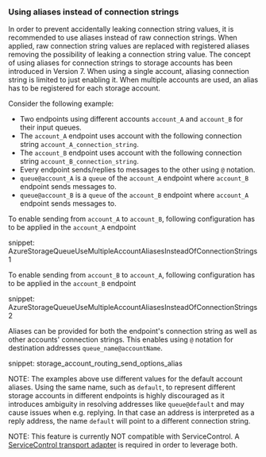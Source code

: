 ### Using aliases instead of connection strings

In order to prevent accidentally leaking connection string values, it is recommended to use aliases instead of raw connection strings. When applied, raw connection string values are replaced with registered aliases removing the possibility of leaking a connection string value. The concept of using aliases for connection strings to storage accounts has been introduced in Version 7. When using a single account, aliasing connection string is limited to just enabling it. When multiple accounts are used, an alias has to be registered for each storage account.

Consider the following example:

 * Two endpoints using different accounts `account_A` and `account_B` for their input queues.
 * The `account_A` endpoint uses account with the following connection string `account_A_connection_string`.
 * The `account_B` endpoint uses account with the following connection string `account_B_connection_string`.
 * Every endpoint sends/replies to messages to the other using `@` notation.
  * `queue@account_A` is a `queue` of the `account_A` endpoint where `account_B` endpoint sends messages to.
  * `queue@account_B` is a `queue` of the `account_B` endpoint where `account_A` endpoint sends messages to.

To enable sending from `account_A` to `account_B`, following configuration has to be applied in the `account_A` endpoint

snippet: AzureStorageQueueUseMultipleAccountAliasesInsteadOfConnectionStrings1

To enable sending from `account_B` to `account_A`, following configuration has to be applied in the `account_B` endpoint

snippet: AzureStorageQueueUseMultipleAccountAliasesInsteadOfConnectionStrings2

Aliases can be provided for both the endpoint's connection string as well as other accounts' connection strings. This enables using `@` notation for destination addresses `queue_name@accountName`.

snippet: storage_account_routing_send_options_alias

NOTE: The examples above use different values for the default account aliases. Using the same name, such as `default`, to represent different storage accounts in different endpoints is highly discouraged as it introduces ambiguity in resolving addresses like `queue@default` and may cause issues when e.g. replying. In that case an address is interpreted as a reply address, the name `default` will point to a different connection string.

NOTE: This feature is currently NOT compatible with ServiceControl. A [ServiceControl transport adapter](/servicecontrol/transport-adapter/) is required in order to leverage both.
